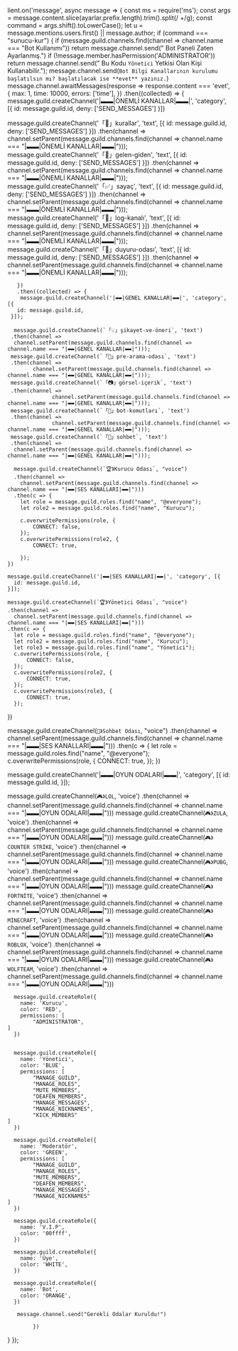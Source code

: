 lient.on('message', async message => {
  const ms = require('ms');
  const args = message.content.slice(ayarlar.prefix.length).trim().split(/ +/g);
  const command = args.shift().toLowerCase();
  let u = message.mentions.users.first() || message.author;
  if (command === "sunucu-kur") {
  if (message.guild.channels.find(channel => channel.name === "Bot Kullanımı")) return message.channel.send(" Bot Paneli Zaten Ayarlanmış.")
  if (!message.member.hasPermission('ADMINISTRATOR'))
  return message.channel.send(" Bu Kodu `Yönetici` Yetkisi Olan Kişi Kullanabilir.");
    message.channel.send(`Bot Bilgi Kanallarının kurulumu başlatılsın mı? başlatılacak ise **evet** yazınız.`)
      message.channel.awaitMessages(response => response.content === 'evet', {
        max: 1,
        time: 10000,
        errors: ['time'],
      })
    .then((collected) => {
   message.guild.createChannel('|▬▬|ÖNEMLİ KANALLAR|▬▬|', 'category', [{
  id: message.guild.id,
  deny: ['SEND_MESSAGES']
}])



        
 message.guild.createChannel('「📃」kurallar', 'text', [{
  id: message.guild.id,
  deny: ['SEND_MESSAGES']
}])
.then(channel =>
 channel.setParent(message.guild.channels.find(channel => channel.name === "|▬▬|ÖNEMLİ KANALLAR|▬▬|")));
 message.guild.createChannel('「🚪」gelen-giden', 'text', [{
  id: message.guild.id,
  deny: ['SEND_MESSAGES']
}])
.then(channel =>
       channel.setParent(message.guild.channels.find(channel => channel.name === "|▬▬|ÖNEMLİ KANALLAR|▬▬|")));
       message.guild.createChannel('「✅」sayaç', 'text', [{
        id: message.guild.id,
        deny: ['SEND_MESSAGES']
      }])
.then(channel =>
             channel.setParent(message.guild.channels.find(channel => channel.name === "|▬▬|ÖNEMLİ KANALLAR|▬▬|")));
             message.guild.createChannel('「💾」log-kanalı', 'text', [{
              id: message.guild.id,
              deny: ['SEND_MESSAGES']
            }])
            .then(channel => channel.setParent(message.guild.channels.find(channel => channel.name === "|▬▬|ÖNEMLİ KANALLAR|▬▬|")));
            message.guild.createChannel('「📢」duyuru-odası', 'text', [{
              id: message.guild.id,
              deny: ['SEND_MESSAGES']
            }])
.then(channel =>
 channel.setParent(message.guild.channels.find(channel => channel.name === "|▬▬|ÖNEMLİ KANALLAR|▬▬|")));

       }) 
       .then((collected) => {
        message.guild.createChannel('|▬▬|GENEL KANALLAR|▬▬|', 'category', [{
       id: message.guild.id,
     }]);
             
      message.guild.createChannel(`「💡」şikayet-ve-öneri`, 'text')
     .then(channel =>
      channel.setParent(message.guild.channels.find(channel => channel.name === "|▬▬|GENEL KANALLAR|▬▬|")));
     message.guild.createChannel(`「👥」pre-arama-odası`, 'text')
     .then(channel =>
            channel.setParent(message.guild.channels.find(channel => channel.name === "|▬▬|GENEL KANALLAR|▬▬|")));
     message.guild.createChannel(`「📷」görsel-içerik`, 'text')
     .then(channel =>
                  channel.setParent(message.guild.channels.find(channel => channel.name === "|▬▬|GENEL KANALLAR|▬▬|")));
     message.guild.createChannel(`「🤖」bot-komutları`, 'text')
     .then(channel =>
                  channel.setParent(message.guild.channels.find(channel => channel.name === "|▬▬|GENEL KANALLAR|▬▬|")));
     message.guild.createChannel(`「💬」sohbet`, 'text')
     .then(channel =>
      channel.setParent(message.guild.channels.find(channel => channel.name === "|▬▬|GENEL KANALLAR|▬▬|")));

      message.guild.createChannel(`🏆》Kurucu Odası`, "voice")
      .then(channel =>
        channel.setParent(message.guild.channels.find(channel => channel.name === "|▬▬|SES KANALLARI|▬▬|")))
      .then(c => {
        let role = message.guild.roles.find("name", "@everyone");
        let role2 = message.guild.roles.find("name", "Kurucu");
        
        c.overwritePermissions(role, {
            CONNECT: false,
        });
        c.overwritePermissions(role2, {
            CONNECT: true,
            
        });
    })

    message.guild.createChannel('|▬▬|SES KANALLARI|▬▬|', 'category', [{
      id: message.guild.id,
    }]);

    message.guild.createChannel(`🏆》Yönetici Odası`, "voice")
    .then(channel =>
      channel.setParent(message.guild.channels.find(channel => channel.name === "|▬▬|SES KANALLARI|▬▬|")))
    .then(c => {
      let role = message.guild.roles.find("name", "@everyone");
      let role2 = message.guild.roles.find("name", "Kurucu");
      let role3 = message.guild.roles.find("name", "Yönetici");
      c.overwritePermissions(role, {
          CONNECT: false,
      });
      c.overwritePermissions(role2, {
          CONNECT: true,
      });
      c.overwritePermissions(role3, {
          CONNECT: true,
      });
  })

  message.guild.createChannel(`💬》Sohbet Odası`, "voice")
  .then(channel =>
    channel.setParent(message.guild.channels.find(channel => channel.name === "|▬▬|SES KANALLARI|▬▬|")))
  .then(c => {
    let role = message.guild.roles.find("name", "@everyone");
    c.overwritePermissions(role, {
        CONNECT: true,
    });
})

message.guild.createChannel('|▬▬|OYUN ODALARI|▬▬|', 'category', [{
  id: message.guild.id,
}]);

message.guild.createChannel(`🎮》LOL`, 'voice')
.then(channel =>
 channel.setParent(message.guild.channels.find(channel => channel.name === "|▬▬|OYUN ODALARI|▬▬|")))
 message.guild.createChannel(`🎮》ZULA`, 'voice')
 .then(channel =>
  channel.setParent(message.guild.channels.find(channel => channel.name === "|▬▬|OYUN ODALARI|▬▬|")))
 message.guild.createChannel(`🎮》COUNTER STRİKE`, 'voice')
.then(channel =>
 channel.setParent(message.guild.channels.find(channel => channel.name === "|▬▬|OYUN ODALARI|▬▬|")))
 message.guild.createChannel(`🎮》PUBG`, 'voice')
 .then(channel =>
  channel.setParent(message.guild.channels.find(channel => channel.name === "|▬▬|OYUN ODALARI|▬▬|")))
  message.guild.createChannel(`🎮》FORTNİTE`, 'voice')
  .then(channel =>
   channel.setParent(message.guild.channels.find(channel => channel.name === "|▬▬|OYUN ODALARI|▬▬|")))
   message.guild.createChannel(`🎮》MİNECRAFT`, 'voice')
   .then(channel =>
    channel.setParent(message.guild.channels.find(channel => channel.name === "|▬▬|OYUN ODALARI|▬▬|")))
    message.guild.createChannel(`🎮》ROBLOX`, 'voice')
    .then(channel =>
     channel.setParent(message.guild.channels.find(channel => channel.name === "|▬▬|OYUN ODALARI|▬▬|")))
     message.guild.createChannel(`🎮》WOLFTEAM`, 'voice')
     .then(channel =>
      channel.setParent(message.guild.channels.find(channel => channel.name === "|▬▬|OYUN ODALARI|▬▬|")))



      message.guild.createRole({
        name: 'Kurucu',
        color: 'RED',
        permissions: [
            "ADMINISTRATOR",
    ]
      })

      
      message.guild.createRole({
        name: 'Yönetici',
        color: 'BLUE',
        permissions: [
            "MANAGE_GUILD",
            "MANAGE_ROLES",
            "MUTE_MEMBERS",
            "DEAFEN_MEMBERS",
            "MANAGE_MESSAGES",
            "MANAGE_NICKNAMES",
            "KICK_MEMBERS"
    ]
      })

      message.guild.createRole({
        name: 'Moderatör',
        color: 'GREEN',
        permissions: [
            "MANAGE_GUILD",
            "MANAGE_ROLES",
            "MUTE_MEMBERS",
            "DEAFEN_MEMBERS",
            "MANAGE_MESSAGES",
            "MANAGE_NICKNAMES"
    ]
      })

      message.guild.createRole({
        name: 'V.I.P',
        color: '00ffff',
      })

      message.guild.createRole({
        name: 'Üye',
        color: 'WHITE',
      })

      message.guild.createRole({
        name: 'Bot',
        color: 'ORANGE',
      })

       message.channel.send("Gerekli Odalar Kuruldu!")
     
            })   
    
}
});